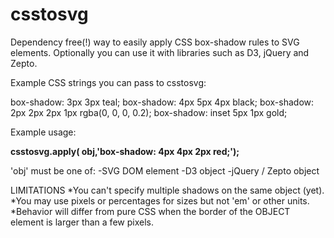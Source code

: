 

csstosvg
========
Dependency free(!) way to easily apply CSS box-shadow rules to SVG elements. Optionally you can use it with libraries such as D3, jQuery and Zepto.

Example CSS strings you can pass to csstosvg:

box-shadow: 3px 3px teal;
box-shadow: 4px 5px 4px black;
box-shadow: 2px 2px 2px 1px rgba(0, 0, 0, 0.2);
box-shadow: inset 5px 1px gold;


Example usage:

**csstosvg.apply( obj,'box-shadow: 4px 4px 2px red;');**

'obj' must be one of:
-SVG DOM element
-D3 object
-jQuery / Zepto object


LIMITATIONS
*You can't specify multiple shadows on the same object (yet).
*You may use pixels or percentages for sizes but not 'em' or other units.
*Behavior will differ from pure CSS when the border of the OBJECT element is larger than a few pixels.

